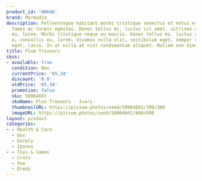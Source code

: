 ```yaml
---
product_id: '00646'
brand: Mermedia
description: Pellentesque habitant morbi tristique senectus et netus et malesuada
  fames ac turpis egestas. Donec tellus mi, luctus sit amet, ultrices a, convallis
  eu, lorem. Morbi tristique neque eu mauris. Donec tellus mi, luctus sit amet, ultrices
  a, convallis eu, lorem. Vivamus nulla elit, vestibulum eget, semper et, scelerisque
  eget, lacus. In at nulla at nisl condimentum aliquet. Nullam non diam.
title: Ploo Trousers
skus:
- available: true
  condition: New
  currentPrice: '65.34'
  discount: '0.0'
  oldPrice: '65.34'
  promotion: false
  sku: S0064601
  skuName: Ploo Trousers - Ivory
  thumbnailURL: https://picsum.photos/seed/S0064601/300/300
  imageURL: https://picsum.photos/seed/S0064601/600/600
layout: product
categories:
- - Health & Care
  - Qux
  - Garply
  - Iponno
- - Toys & Games
  - Cruts
  - Foo
  - Dredz
---
```


